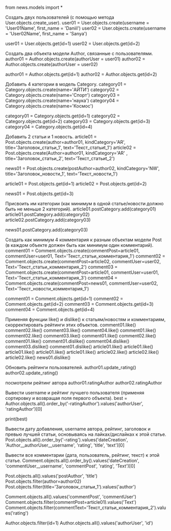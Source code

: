 from news.models import *

Создать двух пользователей (с помощью метода User.objects.create_user).
user01 = User.objects.create(username = 'User01Name', first_name = 'Daniil') user02 = User.objects.create(username = 'User02Name', first_name = 'Sanya')

user01 = User.objects.get(id=1) user02 = User.objects.get(id=2)

Создать два объекта модели Author, связанные с пользователями.
author01 = Author.objects.create(authorUser = user01) author02 = Author.objects.create(authorUser = user02)

author01 = Author.objects.get(id=1) author02 = Author.objects.get(id=2)

Добавить 4 категории в модель Category.
category01 = Category.objects.create(name='АЙТИ') category02 = Category.objects.create(name='Спорт') category03 = Category.objects.create(name='наука') category04 = Category.objects.create(name='Космос')

category01 = Category.objects.get(id=1) category02 = Category.objects.get(id=2) category03 = Category.objects.get(id=3) category04 = Category.objects.get(id=4)

Добавить 2 статьи и 1 новость.
article01 = Post.objects.create(author=author01, kindCategory='AR', title='Заголовок_статьи_1', text='Текст_статьиt_1') article02 = Post.objects.create(Author=author01, kindCategory='AR' , title='Заголовок_статьи_2', text='Текст_статьиt_2')

news01 = Post.objects.create(postAuthor=author02, kindCategory='NW', title='Заголовок_новости_1', text='Текст_новости_1')

article01 = Post.objects.get(id=1) article02 = Post.objects.get(id=2)

news01 = Post.objects.get(id=3)

Присвоить им категории (как минимум в одной статье/новости должно быть не меньше 2 категорий).
article01.postCategory.add(category01) article01.postCategory.add(category02) article02.postCategory.add(category03)

news01.postCategory.add(category03)

Создать как минимум 4 комментария к разным объектам модели Post (в каждом объекте должен быть как минимум один комментарий).
comment01 = Comment.objects.create(commentPost=article01, commentUser=user01, Text='Текст_статьи_комментария_1') comment02 = Comment.objects.create(commentPost=article02, commentUser=user02, Text='Текст_статьи_комментария_2') comment03 = Comment.objects.create(commentPost=article01, commentUser=user01, Text='Текст_статьи_комментария_3') comment04 = Comment.objects.create(commentPost=news01, commentUser=user02, Text='Текст_новости_комментария_1')

comment01 = Comment.objects.get(id=1) comment02 = Comment.objects.get(id=2) comment03 = Comment.objects.get(id=3) comment04 = Comment.objects.get(id=4)

Применяя функции like() и dislike() к статьям/новостям и комментариям, скорректировать рейтинги этих объектов.
comment01.like() comment02.like() comment03.like() comment04.like() comment01.like() comment02.like() comment03.like() comment01.like() comment02.like() comment01.like() comment01.dislike() comment04.dislike() comment03.dislike() comment01.dislike() article01.like() article01.like() article01.like() article01.like() article01.like() article02.like() article02.like() article02.like() news01.dislike()

Обновить рейтинги пользователей.
author01.update_rating() author02.update_rating()

посмотрели рейтинг автора
author01.ratingAuthor author02.ratingAuthor

Вывести username и рейтинг лучшего пользователя (применяя сортировку и возвращая поля первого объекта).
best = Author.objects.all().order_by('-ratingAuthor').values('authorUser', 'ratingAuthor')[0]

print(best)

Вывести дату добавления, username автора, рейтинг, заголовок и превью лучшей статьи, основываясь на лайках/дислайках к этой статье.
Post.objects.all().order_by('-rating').values('dateCreation', 'Author__authorUser__username', 'rating', 'title', 'text')[0]

Вывести все комментарии (дата, пользователь, рейтинг, текст) к этой статье.
Comment.objects.all().order_by().values('dateCreation', 'commentUser__username', 'commentPost', 'rating', 'Text')[0]




Post.objects.all().values('postAuthor', 'title') Post.objects.filter(author=author02) Post.objects.filter(title='Заголовок_статьи_1').values('author')

Comment.objects.all().values('commentPost', 'commentUser') Comment.objects.filter(commentPost=article01).values('Text') Comment.objects.filter(commentText='Текст_статьи_комментария_2').values('rating')

Author.objects.filter(id=1) Author.objects.all().values('authorUser', 'id')
